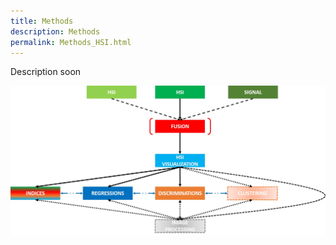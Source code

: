 ```yaml
---
title: Methods
description: Methods
permalink: Methods_HSI.html
---
```


Description soon

![Worflow](/images/Worflow.jpg)

